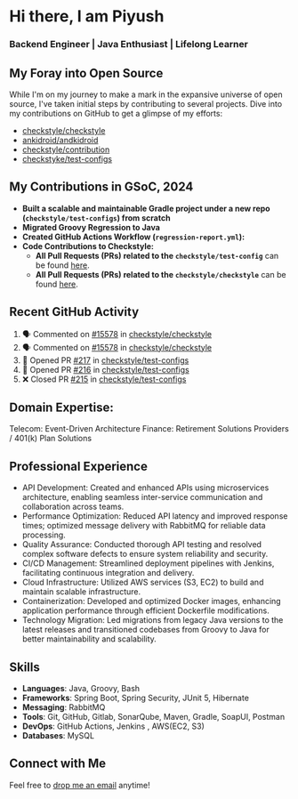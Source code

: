 # Hi there, I am Piyush
### Backend Engineer | Java Enthusiast | Lifelong Learner

## My Foray into Open Source
While I'm on my journey to make a mark in the expansive universe of open source, I've taken initial steps by contributing to several projects. Dive into my contributions on GitHub to get a glimpse of my efforts:
- [checkstyle/checkstyle](https://github.com/checkstyle/checkstyle/pulls?q=is%3Apr+author%3Arelentless-pursuit+is%3Amerged+merged%3A%3E2023-01-01)
- [ankidroid/andkidroid](https://github.com/ankidroid/Anki-Android/pulls?q=is%3Apr+author%3Arelentless-pursuit+is%3Amerged+merged%3A%3E2023-01-01)
- [checkstyle/contribution](https://github.com/checkstyle/contribution/pulls?q=is%3Apr+author%3Arelentless-pursuit)
- [checkstyke/test-configs](https://github.com/checkstyle/test-configs/pulls?q=is%3Apr+is%3Amerged)

## My Contributions in GSoC, 2024
- **Built a scalable and maintainable Gradle project under a new repo (`checkstyle/test-configs`) from scratch**
- **Migrated Groovy Regression to Java**
- **Created GitHub Actions Workflow (`regression-report.yml`):**
- **Code Contributions to Checkstyle:**
  - **All Pull Requests (PRs) related to the `checkstyle/test-config`** can be found [here](https://github.com/checkstyle/test-configs/pulls?q=is%3Apr+is%3Amerged+author%3Arelentless-pursuit+created%3A%3E%3D2024-05-01+merged%3A%3C%3D2024-10-16).
  - **All Pull Requests (PRs) related to the `checkstyle/checkstyle`** can be found [here](https://github.com/checkstyle/checkstyle/pulls?q=is%3Apr+is%3Amerged+author%3Arelentless-pursuit+created%3A%3E%3D2024-05-01+merged%3A%3C%3D2024-10-16).

## Recent GitHub Activity
<!--START_SECTION:activity-->
1. 🗣 Commented on [#15578](https://github.com/checkstyle/checkstyle/pull/15578#issuecomment-2415367229) in [checkstyle/checkstyle](https://github.com/checkstyle/checkstyle)
2. 🗣 Commented on [#15578](https://github.com/checkstyle/checkstyle/pull/15578#issuecomment-2415366690) in [checkstyle/checkstyle](https://github.com/checkstyle/checkstyle)
3. 💪 Opened PR [#217](https://github.com/checkstyle/test-configs/pull/217) in [checkstyle/test-configs](https://github.com/checkstyle/test-configs)
4. 💪 Opened PR [#216](https://github.com/checkstyle/test-configs/pull/216) in [checkstyle/test-configs](https://github.com/checkstyle/test-configs)
5. ❌ Closed PR [#215](https://github.com/checkstyle/test-configs/pull/215) in [checkstyle/test-configs](https://github.com/checkstyle/test-configs)
<!--END_SECTION:activity-->

## Domain Expertise:
Telecom: Event-Driven Architecture
Finance: Retirement Solutions Providers / 401(k) Plan Solutions 

## Professional Experience
- API Development: Created and enhanced APIs using microservices architecture, enabling seamless inter-service communication and collaboration across teams.
- Performance Optimization: Reduced API latency and improved response times; optimized message delivery with RabbitMQ for reliable data processing.
- Quality Assurance: Conducted thorough API testing and resolved complex software defects to ensure system reliability and security.
- CI/CD Management: Streamlined deployment pipelines with Jenkins, facilitating continuous integration and delivery.
- Cloud Infrastructure: Utilized AWS services (S3, EC2) to build and maintain scalable infrastructure.
- Containerization: Developed and optimized Docker images, enhancing application performance through efficient Dockerfile modifications.
- Technology Migration: Led migrations from legacy Java versions to the latest releases and transitioned codebases from Groovy to Java for better maintainability and scalability.

## Skills
- **Languages**: Java, Groovy, Bash  
- **Frameworks**: Spring Boot, Spring Security, JUnit 5, Hibernate
- **Messaging**: RabbitMQ  
- **Tools**: Git, GitHub, Gitlab, SonarQube, Maven, Gradle, SoapUI, Postman  
- **DevOps**: GitHub Actions, Jenkins , AWS(EC2, S3)
- **Databases**: MySQL

## Connect with Me
Feel free to [drop me an email](mailto:piyush.sadangi@gmail.com) anytime!


